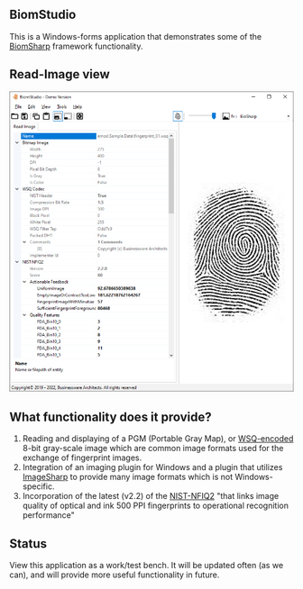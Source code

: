 ## BiomStudio

This is a Windows-forms application that demonstrates some of the <a href="..\..\BiomSharp#readme" target="_blank">BiomSharp</a> framework functionality.

## Read-Image view

![Image](../Sample%20Data/BiomStudio_screenshot_01.png)

## What functionality does it provide?

1. Reading and displaying of a PGM (Portable Gray Map), or <a href="../../Source/BiomSharp/BiomSharp/Imaging/Wsq#readme" target="_blank">WSQ-encoded</a> 8-bit gray-scale image which are common image formats used for the exchange of fingerprint images.
1. Integration of an imaging plugin for Windows and a plugin that utilizes <a href="https://github.com/SixLabors/ImageSharp" target="_blank">ImageSharp</a> to provide many image formats which is not Windows-specific.
1. Incorporation of the latest (v2.2) of the <a href="https://www.nist.gov/services-resources/software/nfiq-2" target="_blank">NIST-NFIQ2</a> "that links image quality of optical and ink 500 PPI fingerprints to operational recognition performance"

## Status

View this application as a work/test bench. It will be updated often (as we can), and will provide more useful functionality in future.